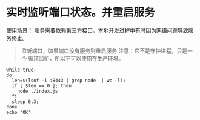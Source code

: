 # 实时监听端口状态。并重启服务

使用场景： 服务需要依赖第三方接口。本地开发过程中有时因为网络问题导致服务终止。

>  监听端口，如果端口没有服务则重启服务
>  注意：它不是守护进程，只是一个 循环监听，所以不可以使用在生产环境。


```shell
while true;
do
  len=$(lsof -i :8443 | grep node  | wc -l);
  if [ $len == 0 ]; then
    node ./index.js
  fi
  sleep 0.3;
done
echo 'OK'

```
